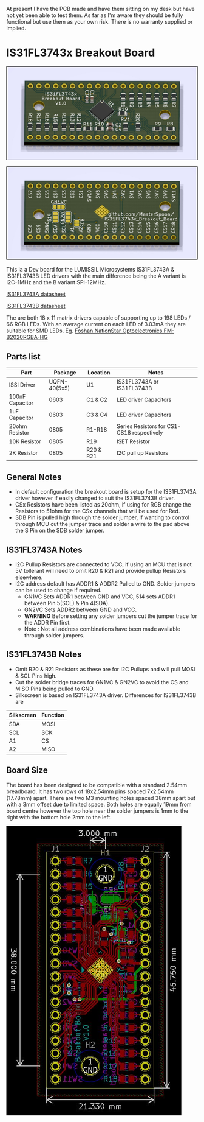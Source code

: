 At present I have the PCB made and have them sitting on my desk but have not yet been able to test them. As far as I'm aware they should be fully functional but use them as your own risk. There is no warranty supplied or implied.

# IS31FL3743x Breakout Board

![TopRender](/assets/TopRender.jpg)

![BotRender](/assets/BotRender.jpg)

This ia a Dev board for the LUMISSIL Microsystems IS31FL3743A & IS31FL3743B LED drivers with the main difference being the A variant is I2C-1MHz and the B variant SPI-12MHz.

[IS31FL3743A datasheet](https://www.lumissil.com/assets/pdf/core/IS31FL3743A_DS.pdf)

[IS31FL3743B datasheet](https://www.lumissil.com/assets/pdf/core/IS31FL3743B_DS.pdf)

The are both 18 x 11 matrix drivers capable of supporting up to 198 LEDs / 66 RGB LEDs.
With an average current on each LED of 3.03mA they are suitable for SMD LEDs.
Eg. [Foshan NationStar Optoelectronics FM-B2020RGBA-HG ](https://lcsc.com/product-detail/Light-Emitting-Diodes-LED_Foshan-NationStar-Optoelectronics-FM-B2020RGBA-HG_C108793.html )

## Parts list

| Part | Package | Location | Notes |
|------|---------|----------|-------|
| ISSI Driver | UQFN-40(5x5) | U1 | IS31FL3743A or IS31FL3743B |
| 100nF Capacitor | 0603 | C1 & C2 | LED driver Capacitors |
| 1uF Capacitor | 0603 | C3 & C4 | LED driver Capacitors |
| 20ohm Resistor | 0805 | R1-R18 | Series Resistors for CS1-CS18 respectively |
| 10K Resistor | 0805 | R19 | ISET Resistor |
| 2K Resistor | 0805 | R20 & R21 | I2C pull up Resistors |

## General Notes

- In default configuration the breakout board is setup for the IS31FL3743A driver however if easily changed to suit the IS31FL3743B driver. 
- CSx Resistors have been listed as 20ohm, if using for RGB change the Resistors to 51ohm for the CSx channels that will be used for Red.
- SDB Pin is pulled high through the solder jumper, if wanting to control through MCU cut the jumper trace and solder a wire to the pad above the S Pin on the SDB solder jumper.

## IS31FL3743A Notes

- I2C Pullup Resistors are connected to VCC, if using an MCU that is not 5V tollerant will need to omit R20 & R21 and provide pullup Resistors elsewhere.
- I2C address default has ADDR1 & ADDR2 Pulled to GND. Solder jumpers can be used to change if required.
    - GN1VC Sets ADDR1 between GND and VCC, 514 sets ADDR1 between Pin 5(SCL) & Pin 4(SDA).
    - GN2VC Sets ADDR2 between GND and VCC.
    - **WARNING** Before setting any solder jumpers cut the jumper trace for the ADDR Pin first.
    - Note : Not all address combinations have been made available through solder jumpers. 

## IS31FL3743B Notes

- Omit R20 & R21 Resistors as these are for I2C Pullups and will pull MOSI & SCL Pins high.
- Cut the solder bridge traces for GN1VC & GN2VC to avoid the CS and MISO Pins being pulled to GND.
- Silkscreen is based on IS31FL3743A driver. Differences for IS31FL3743B are

| Silkscreen | Function |
|------------|----------|
| SDA | MOSI |
| SCL | SCK |
| A1 | CS |
| A2 | MISO |

## Board Size

The board has been designed to be compatible with a standard 2.54mm breadboard. It has two rows of 18x2.54mm pins spaced 7x2.54mm (17.78mm) apart. There are two M3 mounting holes spaced 38mm apart but with a 3mm offset due to limited space. Both holes are equally 19mm from board centre however the top hole near the solder jumpers is 1mm to the right with the bottom hole 2mm to the left.

![Board Size](/assets/Board.jpg)

